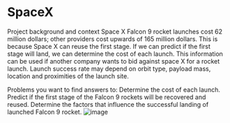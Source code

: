 # SpaceX
Project background and context
Space X Falcon 9 rocket launches cost 62 million dollars; other providers cost upwards of 165 million dollars. This is because Space X can reuse the first stage. If we can predict if the first stage will land, we can determine the cost of each launch. This information can be used if another company wants to bid against space X for a rocket launch. Launch success rate may depend on orbit type, payload mass, location and proximities of the launch site.

Problems you want to find answers to:
Determine the cost of each launch.
Predict if the first stage of the Falcon 9 rockets will be recovered and reused.
Determine the factors that influence the successful landing of launched Falcon 9 rocket.
![image](https://user-images.githubusercontent.com/93517109/216141999-02f16cd2-b3bb-42f8-b67e-545b2273de11.png)
